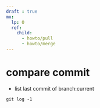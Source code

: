 ```yaml
---
draft : true
mx:  
  lp: O
  ref:
    child:
      - howto/pull
      - howto/merge
---
```


# compare commit
- list last commit of branch:current
```shell
git log -1
```
